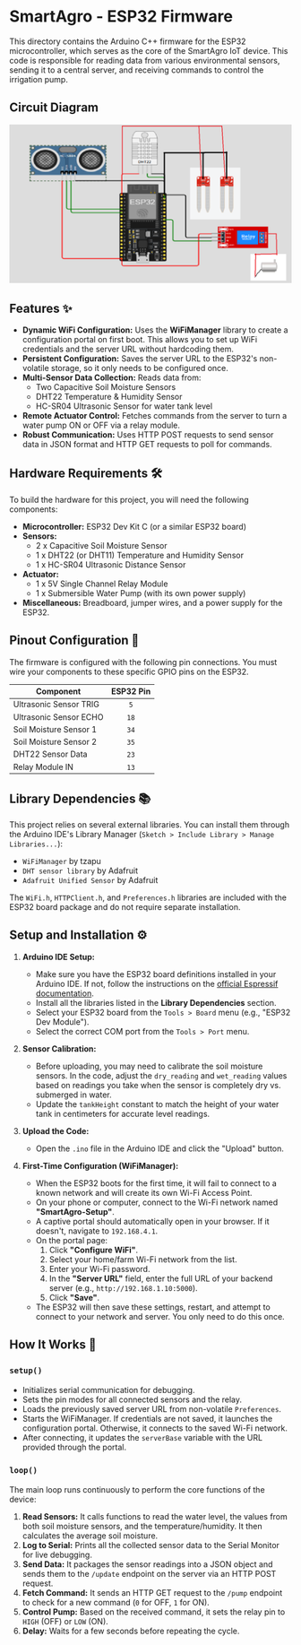 # SmartAgro - ESP32 Firmware

This directory contains the Arduino C++ firmware for the ESP32 microcontroller, which serves as the core of the SmartAgro IoT device. This code is responsible for reading data from various environmental sensors, sending it to a central server, and receiving commands to control the irrigation pump.

## Circuit Diagram
![Circuit Diagram](./code/hardware/circuit_diagram.png)

## Features ✨

* **Dynamic WiFi Configuration:** Uses the **WiFiManager** library to create a configuration portal on first boot. This allows you to set up WiFi credentials and the server URL without hardcoding them.
* **Persistent Configuration:** Saves the server URL to the ESP32's non-volatile storage, so it only needs to be configured once.
* **Multi-Sensor Data Collection:** Reads data from:
    * Two Capacitive Soil Moisture Sensors
    * DHT22 Temperature & Humidity Sensor
    * HC-SR04 Ultrasonic Sensor for water tank level
* **Remote Actuator Control:** Fetches commands from the server to turn a water pump ON or OFF via a relay module.
* **Robust Communication:** Uses HTTP POST requests to send sensor data in JSON format and HTTP GET requests to poll for commands.

## Hardware Requirements 🛠️

To build the hardware for this project, you will need the following components:

* **Microcontroller:** ESP32 Dev Kit C (or a similar ESP32 board)
* **Sensors:**
    * 2 x Capacitive Soil Moisture Sensor
    * 1 x DHT22 (or DHT11) Temperature and Humidity Sensor
    * 1 x HC-SR04 Ultrasonic Distance Sensor
* **Actuator:**
    * 1 x 5V Single Channel Relay Module
    * 1 x Submersible Water Pump (with its own power supply)
* **Miscellaneous:** Breadboard, jumper wires, and a power supply for the ESP32.

## Pinout Configuration 📌

The firmware is configured with the following pin connections. You must wire your components to these specific GPIO pins on the ESP32.

| Component                 | ESP32 Pin |
| ------------------------- | :-------: |
| Ultrasonic Sensor TRIG    |    `5`    |
| Ultrasonic Sensor ECHO    |    `18`   |
| Soil Moisture Sensor 1    |    `34`   |
| Soil Moisture Sensor 2    |    `35`   |
| DHT22 Sensor Data         |    `23`   |
| Relay Module IN           |    `13`   |

## Library Dependencies 📚

This project relies on several external libraries. You can install them through the Arduino IDE's Library Manager (`Sketch > Include Library > Manage Libraries...`):

* `WiFiManager` by tzapu
* `DHT sensor library` by Adafruit
* `Adafruit Unified Sensor` by Adafruit

The `WiFi.h`, `HTTPClient.h`, and `Preferences.h` libraries are included with the ESP32 board package and do not require separate installation.

## Setup and Installation ⚙️

1.  **Arduino IDE Setup:**
    * Make sure you have the ESP32 board definitions installed in your Arduino IDE. If not, follow the instructions on the [official Espressif documentation](https://docs.espressif.com/projects/arduino-esp32/en/latest/installing.html).
    * Install all the libraries listed in the **Library Dependencies** section.
    * Select your ESP32 board from the `Tools > Board` menu (e.g., "ESP32 Dev Module").
    * Select the correct COM port from the `Tools > Port` menu.

2.  **Sensor Calibration:**
    * Before uploading, you may need to calibrate the soil moisture sensors. In the code, adjust the `dry_reading` and `wet_reading` values based on readings you take when the sensor is completely dry vs. submerged in water.
    * Update the `tankHeight` constant to match the height of your water tank in centimeters for accurate level readings.

3.  **Upload the Code:**
    * Open the `.ino` file in the Arduino IDE and click the "Upload" button.

4.  **First-Time Configuration (WiFiManager):**
    * When the ESP32 boots for the first time, it will fail to connect to a known network and will create its own Wi-Fi Access Point.
    * On your phone or computer, connect to the Wi-Fi network named **"SmartAgro-Setup"**.
    * A captive portal should automatically open in your browser. If it doesn't, navigate to `192.168.4.1`.
    * On the portal page:
        1.  Click **"Configure WiFi"**.
        2.  Select your home/farm Wi-Fi network from the list.
        3.  Enter your Wi-Fi password.
        4.  In the **"Server URL"** field, enter the full URL of your backend server (e.g., `http://192.168.1.10:5000`).
        5.  Click **"Save"**.
    * The ESP32 will then save these settings, restart, and attempt to connect to your network and server. You only need to do this once.

## How It Works 🧠

### `setup()`
* Initializes serial communication for debugging.
* Sets the pin modes for all connected sensors and the relay.
* Loads the previously saved server URL from non-volatile `Preferences`.
* Starts the WiFiManager. If credentials are not saved, it launches the configuration portal. Otherwise, it connects to the saved Wi-Fi network.
* After connecting, it updates the `serverBase` variable with the URL provided through the portal.

### `loop()`
The main loop runs continuously to perform the core functions of the device:
1.  **Read Sensors:** It calls functions to read the water level, the values from both soil moisture sensors, and the temperature/humidity. It then calculates the average soil moisture.
2.  **Log to Serial:** Prints all the collected sensor data to the Serial Monitor for live debugging.
3.  **Send Data:** It packages the sensor readings into a JSON object and sends them to the `/update` endpoint on the server via an HTTP POST request.
4.  **Fetch Command:** It sends an HTTP GET request to the `/pump` endpoint to check for a new command (`0` for OFF, `1` for ON).
5.  **Control Pump:** Based on the received command, it sets the relay pin to `HIGH` (OFF) or `LOW` (ON).
6.  **Delay:** Waits for a few seconds before repeating the cycle.
